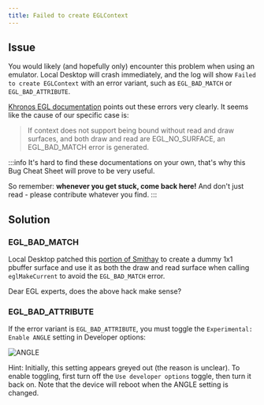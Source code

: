 ```yaml
---
title: Failed to create EGLContext
---
```


## Issue

You would likely (and hopefully only) encounter this problem when using an emulator. Local Desktop will crash immediately, and the log will show `Failed to create EGLContext` with an error variant, such as `EGL_BAD_MATCH` or `EGL_BAD_ATTRIBUTE`.

[Khronos EGL documentation](https://registry.khronos.org/EGL/sdk/docs/man/html/eglMakeCurrent.xhtml#errors) points out these errors very clearly. It seems like the cause of our specific case is:

> If context does not support being bound without read and draw surfaces, and both draw and read are EGL_NO_SURFACE, an EGL_BAD_MATCH error is generated.

:::info
It's hard to find these documentations on your own, that's why this Bug Cheat Sheet will prove to be very useful.

So remember: **whenever you get stuck, come back here!** And don't just read - please contribute whatever you find.
:::

## Solution

### EGL_BAD_MATCH

Local Desktop patched this [portion of Smithay](https://github.com/local-desktop/local-desktop/commit/58ffc6fc37da2d799db0d68b8549abe57fa2e636) to create a dummy 1x1 pbuffer surface and use it as both the draw and read surface when calling `eglMakeCurrent` to avoid the `EGL_BAD_MATCH` error.

Dear EGL experts, does the above hack make sense?

### EGL_BAD_ATTRIBUTE

If the error variant is `EGL_BAD_ATTRIBUTE`, you must toggle the `Experimental: Enable ANGLE` setting in Developer options:

![ANGLE](/img/angle-setting.webp)

Hint: Initially, this setting appears greyed out (the reason is unclear). To enable toggling, first turn off the `Use developer options` toggle, then turn it back on. Note that the device will reboot when the ANGLE setting is changed.
